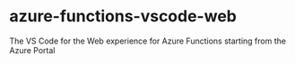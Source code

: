 # azure-functions-vscode-web
The VS Code for the Web experience for Azure Functions starting from the Azure Portal
